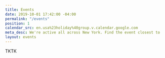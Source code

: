 ```yaml
---
title: Events
date: 2019-10-01 17:42:00 -04:00
permalink: "/events"
position: 1
calendar_src: en.usa%23holiday%40group.v.calendar.google.com
meta_desc: We're active all across New York. Find the event closest to you!
layout: events
---
```


TKTK